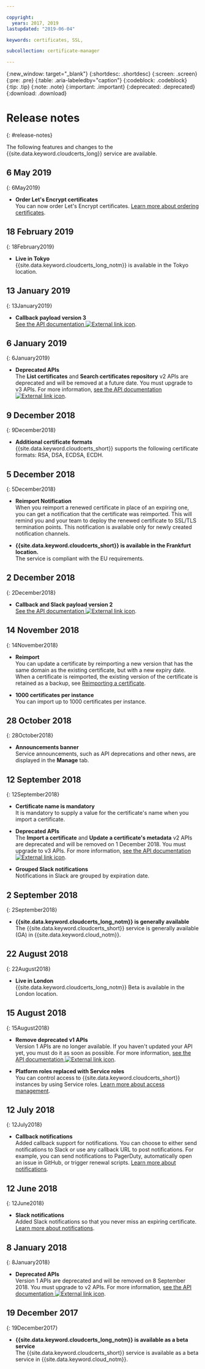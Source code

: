 ```yaml
---

copyright:
  years: 2017, 2019
lastupdated: "2019-06-04"

keywords: certificates, SSL,

subcollection: certificate-manager

---
```


{:new_window: target="_blank"}
{:shortdesc: .shortdesc}
{:screen: .screen}
{:pre: .pre}
{:table: .aria-labeledby="caption"}
{:codeblock: .codeblock}
{:tip: .tip}
{:note: .note}
{:important: .important}
{:deprecated: .deprecated}
{:download: .download}

# Release notes
{: #release-notes}

The following features and changes to the {{site.data.keyword.cloudcerts_long}} service are available.



## 6 May 2019
{: 6May2019}

- **Order Let's Encrypt certificates**  
  You can now order Let's Encrypt certificates. [Learn more about ordering certificates](/docs/services/certificate-manager?topic=certificate-manager-order-certificates).

## 18 February 2019
{: 18February2019}

- **Live in Tokyo**  
  {{site.data.keyword.cloudcerts_long_notm}} is available in the Tokyo location.

## 13 January 2019
{: 13January2019}
- **Callback payload version 3**  
  [See the API documentation ![External link icon](../../icons/launch-glyph.svg "External link icon")](https://cloud.ibm.com/apidocs/certificate-manager).

## 6 January 2019
{: 6January2019}
- **Deprecated APIs**  
  The **List certificates** and **Search certificates repository** v2 APIs are deprecated and will be removed at a future date. You must upgrade to v3 APIs. For more information, [see the API documentation ![External link icon](../../icons/launch-glyph.svg "External link icon")](https://cloud.ibm.com/apidocs/certificate-manager).

## 9 December 2018
{: 9December2018}
- **Additional certificate formats**    
{{site.data.keyword.cloudcerts_short}} supports the following certificate formats: RSA, DSA, ECDSA, ECDH.

## 5 December 2018
{: 5December2018}
- **Reimport Notification**    
When you reimport a renewed certificate in place of an expiring one, you can get a notification that the certificate was reimported. This will remind you and your team to deploy the renewed certificate to SSL/TLS termination points. This notification is available only for newly created notification channels.

- **{{site.data.keyword.cloudcerts_short}} is available in the Frankfurt location.**     
The service is compliant with the EU requirements.

## 2 December 2018
{: 2December2018}
- **Callback and Slack payload version 2**  
  [See the API documentation ![External link icon](../../icons/launch-glyph.svg "External link icon")](https://cloud.ibm.com/apidocs/certificate-manager).

## 14 November 2018
{: 14November2018}

- **Reimport**  
  You can update a certificate by reimporting a new version that has the same domain as the existing certificate, but with a new expiry date. When a certificate is reimported, the existing version of the certificate is retained as a backup, see [Reimporting a certificate](/docs/services/certificate-manager?topic=certificate-manager-managing-certificates-from-the-dashboard#reimport-certificate).

- **1000 certificates per instance**  
  You can import up to 1000 certificates per instance.

## 28 October 2018
{: 28October2018}

- **Announcements banner**  
  Service announcements, such as API deprecations and other news, are displayed in the **Manage** tab.

## 12 September 2018
{: 12September2018}

- **Certificate name is mandatory**  
  It is mandatory to supply a value for the certificate's name when you import a certificate.  

- **Deprecated APIs**  
  The **Import a certificate** and **Update a certificate's metadata** v2 APIs are deprecated and will be removed on 1 December 2018. You must upgrade to v3 APIs. For more information, [see the API documentation ![External link icon](../../icons/launch-glyph.svg "External link icon")](https://cloud.ibm.com/apidocs/certificate-manager).

- **Grouped Slack notifications**  
  Notifications in Slack are grouped by expiration date.

## 2 September 2018
{: 2September2018}

- **{{site.data.keyword.cloudcerts_long_notm}} is generally available**  
  The {{site.data.keyword.cloudcerts_short}} service is generally available (GA) in {{site.data.keyword.cloud_notm}}.

## 22 August 2018
{: 22August2018}

- **Live in London**  
  {{site.data.keyword.cloudcerts_long_notm}} Beta is available in the London location.

## 15 August 2018
{: 15August2018}

- **Remove deprecated v1 APIs**  
  Version 1 APIs are no longer available. If you haven't updated your API yet, you must do it as soon as possible. For more information, [see the API documentation ![External link icon](../../icons/launch-glyph.svg "External link icon")](https://cloud.ibm.com/apidocs/).

- **Platform roles replaced with Service roles**  
  You can control access to {{site.data.keyword.cloudcerts_short}} instances by using Service roles. [Learn more about access management](/docs/services/certificate-manager?topic=certificate-manager-managing-service-access-roles#managing-service-access-roles).

## 12 July 2018
{: 12July2018}

- **Callback notifications**  
  Added callback support for notifications. You can choose to either send notifications to Slack or use any callback URL to post notifications. For example, you can send notifications to PagerDuty, automatically open an issue in GitHub, or trigger renewal scripts. [Learn more about notifications](/docs/services/certificate-manager?topic=certificate-manager-configuring-notifications#callback).

## 12 June 2018
{: 12June2018}

- **Slack notifications**  
  Added Slack notifications so that you never miss an expiring certificate. [Learn more about notifications](/docs/services/certificate-manager?topic=certificate-manager-configuring-notifications#setup-callback).

## 8 January 2018
{: 8January2018}

- **Deprecated APIs**  
  Version 1 APIs are deprecated and will be removed on 8 September 2018. You must upgrade to v2 APIs. For more information, [see the API documentation ![External link icon](../../icons/launch-glyph.svg "External link icon")](https://cloud.ibm.com/apidocs/certificate-manager).

## 19 December 2017
{: 19December2017}

- **{{site.data.keyword.cloudcerts_long_notm}} is available as a beta service**  
  The {{site.data.keyword.cloudcerts_short}} service is available as a beta service in {{site.data.keyword.cloud_notm}}.
